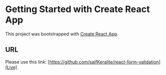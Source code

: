 # Getting Started with Create React App

This project was bootstrapped with [Create React App](https://github.com/facebook/create-react-app).

## URL

Please use this link: [https://github.com/saifKeralite/react-form-validation](Live)
